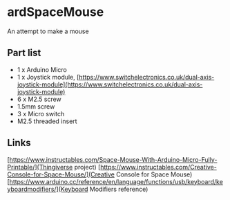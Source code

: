 # ardSpaceMouse

An attempt to make a mouse

## Part list

* 1 x Arduino Micro
* 1 x Joystick module, [https://www.switchelectronics.co.uk/dual-axis-joystick-module](https://www.switchelectronics.co.uk/dual-axis-joystick-module)
* 6 x M2.5 screw
* 1.5mm screw
* 3 x Micro switch
* M2.5 threaded insert

## Links

[https://www.instructables.com/Space-Mouse-With-Arduino-Micro-Fully-Printable/](Thingiverse project)
[https://www.instructables.com/Creative-Console-for-Space-Mouse/](Creative Console for Space Mouse)
[https://www.arduino.cc/reference/en/language/functions/usb/keyboard/keyboardmodifiers/](Keyboard Modifiers reference)
